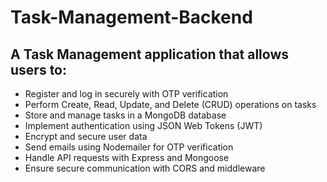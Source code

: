 # Task-Management-Backend

## A Task Management application that allows users to:

- Register and log in securely with OTP verification  
- Perform Create, Read, Update, and Delete (CRUD) operations on tasks  
- Store and manage tasks in a MongoDB database  
- Implement authentication using JSON Web Tokens (JWT)  
- Encrypt and secure user data  
- Send emails using Nodemailer for OTP verification  
- Handle API requests with Express and Mongoose  
- Ensure secure communication with CORS and middleware